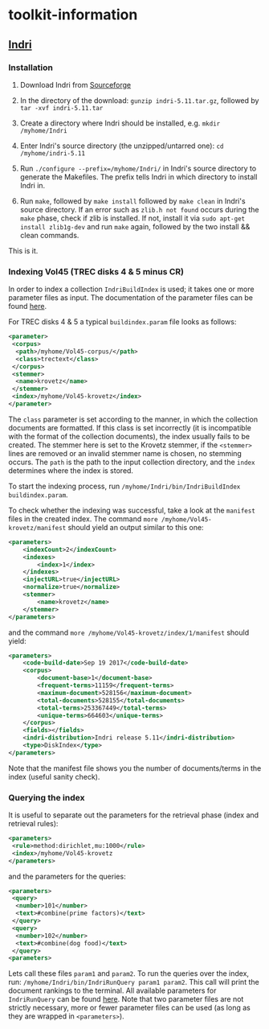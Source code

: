# toolkit-information

## [Indri](https://www.lemurproject.org/indri/)


### Installation

1) Download Indri from [Sourceforge](https://sourceforge.net/projects/lemur/files/lemur/indri-5.11/indri-5.11.tar.gz/download)

2) In the directory of the download: `gunzip indri-5.11.tar.gz`, followed by `tar -xvf indri-5.11.tar`

3) Create a directory where Indri should be installed, e.g. `mkdir /myhome/Indri`

4) Enter Indri's source directory (the unzipped/untarred one): `cd /myhome/indri-5.11`

5) Run `./configure --prefix=/myhome/Indri/` in Indri's source directory to generate the Makefiles. The prefix tells Indri in which directory to install Indri in.

6) Run `make`, followed by `make install` followed by `make clean` in Indri's source directory. If an error such as `zlib.h not found` occurs during the `make` phase, check if zlib is installed. If not, install it via `sudo apt-get install zlib1g-dev` and run `make` again, followed by the two install && clean commands.

This is it.

### Indexing Vol45 (TREC disks 4 & 5 minus CR)

In order to index a collection `IndriBuildIndex` is used; it takes one or more parameter files as input. The documentation of the parameter files can be found [here](https://sourceforge.net/p/lemur/wiki/IndriBuildIndex%20Parameters/).

For TREC disks 4 & 5 a typical `buildindex.param` file looks as follows:

```xml
<parameter>
 <corpus>
  <path>/myhome/Vol45-corpus/</path>
  <class>trectext</class>
 </corpus>
 <stemmer>
  <name>krovetz</name>
 </stemmer>
 <index>/myhome/Vol45-krovetz</index>
</parameter>
```

The `class` parameter is set according to the manner, in which the collection documents are formatted. If this class is set incorrectly (it is incompatible with the format of the collection documents), the index usually fails to be created. The stemmer here is set to the Krovetz stemmer, if the `<stemmer>` lines are removed or an invalid stemmer name is chosen, no stemming occurs. The `path` is the path to the input collection directory, and the `index` determines where the index is stored.

To start the indexing process, run `/myhome/Indri/bin/IndriBuildIndex buildindex.param`.

To check whether the indexing was successful, take a look at the `manifest` files in the created index. The command `more /myhome/Vol45-krovetz/manifest` should yield an output similar to this one:

```xml
<parameters>
	<indexCount>2</indexCount>
	<indexes>
		<index>1</index>
	</indexes>
	<injectURL>true</injectURL>
	<normalize>true</normalize>
	<stemmer>
		<name>krovetz</name>
	</stemmer>
</parameters>
```

and the command `more /myhome/Vol45-krovetz/index/1/manifest` should yield:

```xml
<parameters>
	<code-build-date>Sep 19 2017</code-build-date>
	<corpus>
		<document-base>1</document-base>
		<frequent-terms>11159</frequent-terms>
		<maximum-document>528156</maximum-document>
		<total-documents>528155</total-documents>
		<total-terms>253367449</total-terms>
		<unique-terms>664603</unique-terms>
	</corpus>
	<fields></fields>
	<indri-distribution>Indri release 5.11</indri-distribution>
	<type>DiskIndex</type>
</parameters>
```

Note that the manifest file shows you the number of documents/terms in the index (useful sanity check).


### Querying the index

It is useful to separate out the parameters for the retrieval phase (index and retrieval rules):
```xml
<parameters>
 <rule>method:dirichlet,mu:1000</rule>
 <index>/myhome/Vol45-krovetz
</parameters>
```

and the parameters for the queries:
```xml
<parameters>
 <query>
  <number>101</number>
  <text>#combine(prime factors)</text>
 </query>
 <query>
  <number>102</number>
  <text>#combine(dog food)</text>
 </query>
<parameters>
```
Lets call these files `param1` and `param2`. To run the queries over the index, run: `/myhome/Indri/bin/IndriRunQuery param1 param2`. This call will print the document rankings to the terminal. All available parameters for `IndriRunQuery` can be found [here](https://lemur.sourceforge.io/indri/IndriRunQuery.html). Note that two parameter files are not strictly necessary, more or fewer parameter files can be used (as long as they are wrapped in `<parameters>`).

